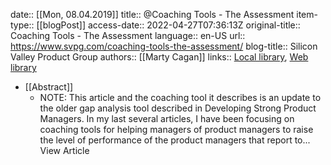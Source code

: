 date:: [[Mon, 08.04.2019]]
title:: @Coaching Tools - The Assessment
item-type:: [[blogPost]]
access-date:: 2022-04-27T07:36:13Z
original-title:: Coaching Tools - The Assessment
language:: en-US
url:: https://www.svpg.com/coaching-tools-the-assessment/
blog-title:: Silicon Valley Product Group
authors:: [[Marty Cagan]]
links:: [Local library](zotero://select/library/items/URUFWEMG), [Web library](https://www.zotero.org/users/6520516/items/URUFWEMG)

- [[Abstract]]
	- NOTE: This article and the coaching tool it describes is an update to the older gap analysis tool described in Developing Strong Product Managers. In my last several articles, I have been focusing on coaching tools for helping managers of product managers to raise the level of performance of the product managers that report to... View Article
